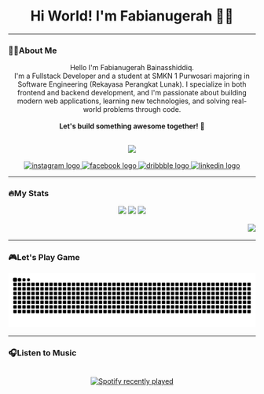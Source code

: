 <h1 align="center">Hi World! I'm Fabianugerah 👋🏼</h1>

---

### 👨‍💻About Me

<p align="center">
  Hello I'm Fabianugerah Bainasshiddiq.<br>
  I'm a Fullstack Developer and a student at SMKN 1 Purwosari majoring in Software Engineering (Rekayasa Perangkat Lunak). I specialize in both frontend and backend development, and I'm passionate about building modern web applications, learning new technologies, and solving real-world problems through code. <br><br>
  <strong>Let's build something awesome together!</strong> 🚀
</p>

##

<p align="center">
  <a href="https://skillicons.dev">
    <img src="https://skillicons.dev/icons?i=html,css,js,cpp,php,figma,bootstrap,tailwind,vue,laravel" />
  </a>
</p>

<div align="center">
  <a href="https://www.instagram.com/fbian_nugrhx/?utm_source=qr&igshid=MzNlNGNkZWQ4Mg%3D%3D">
  <img src="https://img.shields.io/static/v1?message=Instagram&logo=instagram&label=&color=E4405F&logoColor=white&labelColor=&style=for-the-badge" height="25" alt="instagram logo"  />
  </a>
  <a href="https://www.facebook.com/fabian.nugrah?mibextid=ZbWKwL">
  <img src="https://img.shields.io/static/v1?message=Facebook&logo=facebook&label=&color=1877F2&logoColor=white&labelColor=&style=for-the-badge" height="25" alt="facebook logo"  />
  </a>
  <a href="https://dribbble.com/Fabianugerah">
  <img src="https://img.shields.io/static/v1?message=Dribbble&logo=dribbble&label=&color=EA4C89&logoColor=white&labelColor=&style=for-the-badge" height="25" alt="dribbble logo"  />
  </a>
  <a href="https://www.linkedin.com/in/fabianugerah-bainasshiddiq-3a7645309?utm_source=share&utm_campaign=share_via&utm_content=profile&utm_medium=android_app">
  <img src="https://img.shields.io/static/v1?message=LinkedIn&logo=linkedin&label=&color=0077B5&logoColor=white&labelColor=&style=for-the-badge" height="25" alt="linkedin logo"  />
  </a>
</div>

---

### 🔥My Stats

<div align="center">
<img src="https://streak-stats.demolab.com?user=Fabianugerah&mode=daily&theme=dark&hide_border=true&border_radius=12" height="200" />
  <img src="https://github-readme-stats.vercel.app/api?username=Fabianugerah&show_icons=true&theme=dark&hide_border=true" height="150" />
  <img src="https://github-readme-stats.vercel.app/api/top-langs?username=Fabianugerah&layout=compact&langs_count=5&theme=dark&hide_border=true" height="150" />
</div>
<br>
<div align="right">
  <img src="https://visitor-badge.laobi.icu/badge?page_id=Fabianugerah.Fabianugerah&left_color=darkslateblue&right_color=royalblue&left_text=visitors" />
</div>

---

### 🎮Let's Play Game

<img src="https://raw.githubusercontent.com/Fabianugerah/Fabianugerah/output/snake.svg" alt="Snake animation" />

---

### 🎧Listen to Music

<div align="center">
  <br>
  <a href="https://open.spotify.com/user/31lsphq47wdvajxmnr7kt4gpenpu">
    <img src="https://spotify-recently-played-readme.vercel.app/api?user=31j66ur245744qeyc4z3mfdv7hem&count=3" alt="Spotify recently played" />
  </a>
</div>
